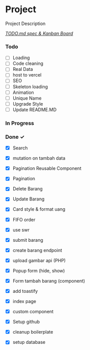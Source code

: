 # Project

Project Description

<em>[TODO.md spec & Kanban Board](https://bit.ly/3fCwKfM)</em>

### Todo

- [ ] Loading  
- [ ] Code cleaning  
- [ ] Real Data  
- [ ] host to vercel  
- [ ] SEO  
- [ ] Skeleton loading  
- [ ] Animation  
- [ ] Unique Name  
- [ ] Upgrade Style  
- [ ] Update README.MD  

### In Progress


### Done ✓

- [x] Search  
- [x] mutation on tambah data  
- [x] Pagination Reusable Component  
- [x] Pagination  
- [x] Delete Barang  
- [x] Update Barang  
- [x] Card style & format uang  
- [x] FIFO order  
- [x] use swr  
- [x] submit barang  
- [x] create barang endpoint  
- [x] upload gambar api (PHP)  
- [x] Popup form (hide, show)  
- [x] Form tambah barang (component)  
- [x] add toastify  
- [x] index page  
- [x] custom component  
- [x] Setup github  
- [x] cleanup boilerplate  
- [x] setup database  

